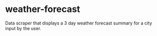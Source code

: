 # weather-forecast
Data scraper that displays a 3 day weather forecast summary for a city input by the user.
